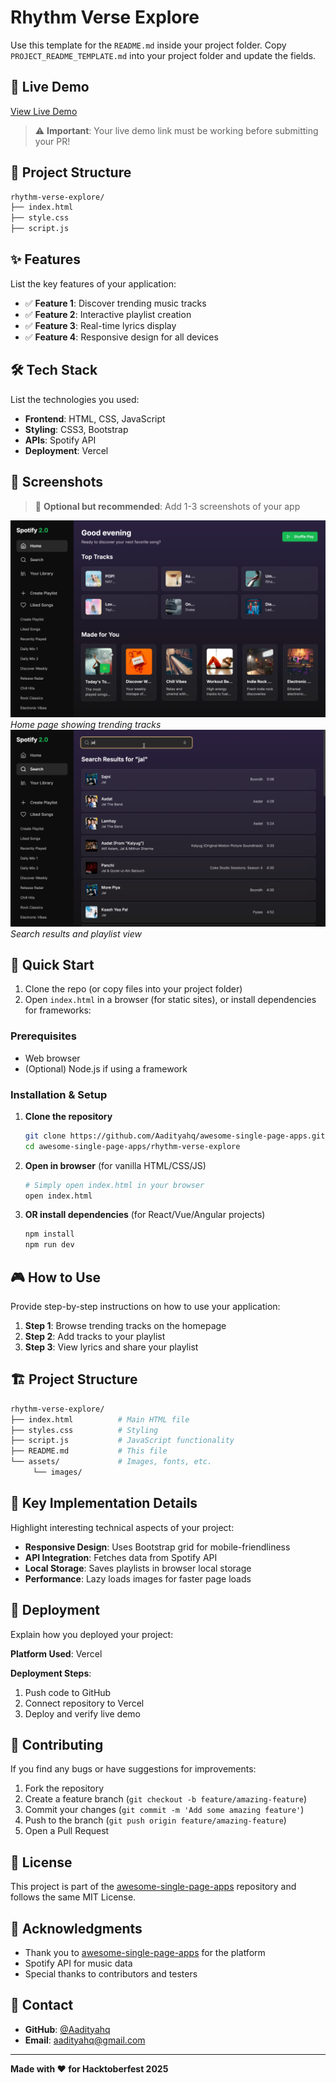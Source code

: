 # Rhythm Verse Explore

Use this template for the `README.md` inside your project folder. Copy `PROJECT_README_TEMPLATE.md` into your project folder and update the fields.

## 🚀 Live Demo

[View Live Demo](https://spotfiy-v2.netlify.app/)

> ⚠️ **Important**: Your live demo link must be working before submitting your PR!

## 📁 Project Structure

```bash
rhythm-verse-explore/
├── index.html
├── style.css
├── script.js
```

## ✨ Features

List the key features of your application:

- ✅ **Feature 1**: Discover trending music tracks
- ✅ **Feature 2**: Interactive playlist creation  
- ✅ **Feature 3**: Real-time lyrics display
- ✅ **Feature 4**: Responsive design for all devices

## 🛠️ Tech Stack

List the technologies you used:

- **Frontend**: HTML, CSS, JavaScript
- **Styling**: CSS3, Bootstrap
- **APIs**: Spotify API
- **Deployment**: Vercel

## 📱 Screenshots

> 📸 **Optional but recommended**: Add 1-3 screenshots of your app

![Screenshot 1](./public/home.png)
*Home page showing trending tracks*
![Screenshot 2](./public/search-list.png)
*Search results and playlist view*

## 🏁 Quick Start

1. Clone the repo (or copy files into your project folder)
2. Open `index.html` in a browser (for static sites), or install dependencies for frameworks:

### Prerequisites

- Web browser
- (Optional) Node.js if using a framework

### Installation & Setup

1. **Clone the repository**

    ```bash
    git clone https://github.com/Aadityahq/awesome-single-page-apps.git
    cd awesome-single-page-apps/rhythm-verse-explore
    ```

2. **Open in browser** (for vanilla HTML/CSS/JS)

    ```bash
    # Simply open index.html in your browser
    open index.html
    ```

3. **OR install dependencies** (for React/Vue/Angular projects)

    ```bash
    npm install
    npm run dev
    ```

## 🎮 How to Use

Provide step-by-step instructions on how to use your application:

1. **Step 1**: Browse trending tracks on the homepage
2. **Step 2**: Add tracks to your playlist
3. **Step 3**: View lyrics and share your playlist

## 🏗️ Project Structure

```bash
rhythm-verse-explore/
├── index.html          # Main HTML file
├── styles.css          # Styling
├── script.js           # JavaScript functionality
├── README.md           # This file
└── assets/             # Images, fonts, etc.
     └── images/
```

## 🌟 Key Implementation Details

Highlight interesting technical aspects of your project:

- **Responsive Design**: Uses Bootstrap grid for mobile-friendliness
- **API Integration**: Fetches data from Spotify API
- **Local Storage**: Saves playlists in browser local storage
- **Performance**: Lazy loads images for faster page loads

## 🚀 Deployment

Explain how you deployed your project:

**Platform Used**: Vercel

**Deployment Steps**:

1. Push code to GitHub
2. Connect repository to Vercel
3. Deploy and verify live demo

## 🤝 Contributing

If you find any bugs or have suggestions for improvements:

1. Fork the repository
2. Create a feature branch (`git checkout -b feature/amazing-feature`)
3. Commit your changes (`git commit -m 'Add some amazing feature'`)
4. Push to the branch (`git push origin feature/amazing-feature`)
5. Open a Pull Request

## 📄 License

This project is part of the [awesome-single-page-apps](https://github.com/Mystify7777/awesome-single-page-apps) repository and follows the same MIT License.

## 🙏 Acknowledgments

- Thank you to [awesome-single-page-apps](https://github.com/Mystify7777/awesome-single-page-apps) for the platform
- Spotify API for music data
- Special thanks to contributors and testers

## 📧 Contact

- **GitHub**: [@Aadityahq](https://github.com/Aadityahq)
- **Email**:  aadityahq@gmail.com

---

**Made with ❤️ for Hacktoberfest 2025**